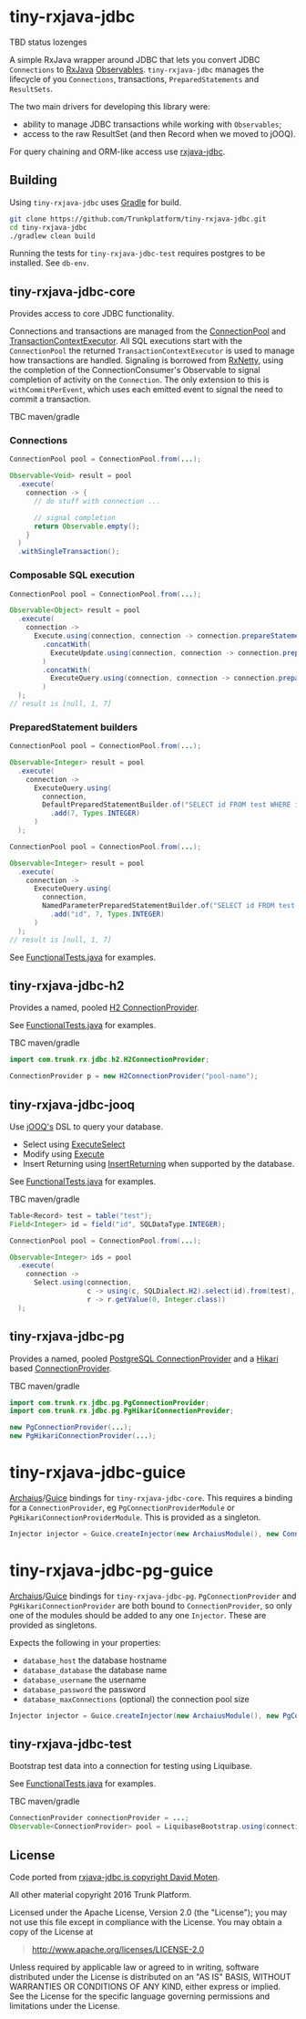 # tiny-rxjava-jdbc

TBD status lozenges

A simple RxJava wrapper around JDBC that lets you convert JDBC `Connections` to
[RxJava](https://github.com/ReactiveX/RxJava)
[Observables](https://github.com/ReactiveX/RxJava/wiki/Observable).
`tiny-rxjava-jdbc` manages the lifecycle of you `Connections`, transactions, `PreparedStatements` and `ResultSets`.

The two main drivers for developing this library were:
* ability to manage JDBC transactions while working with `Observables`;
* access to the raw ResultSet (and then Record when we moved to jOOQ).

For query chaining and ORM-like access use [rxjava-jdbc](https://github.com/davidmoten/rxjava-jdbc).


## Building

Using `tiny-rxjava-jdbc` uses [Gradle](http://gradle.org/) for build.

```bash
git clone https://github.com/Trunkplatform/tiny-rxjava-jdbc.git
cd tiny-rxjava-jdbc
./gradlew clean build
```

Running the tests for `tiny-rxjava-jdbc-test` requires postgres to be installed.
See `db-env`.

## tiny-rxjava-jdbc-core

Provides access to core JDBC functionality.

Connections and transactions are managed from the
[ConnectionPool](https://github.com/Trunkplatform/tiny-rxjava-jdbc/blob/master/tiny-rxjava-jdbc-core/src/main/java/com/trunk/rx/jdbc/ConnectionPool.java) and
[TransactionContextExecutor](https://github.com/Trunkplatform/tiny-rxjava-jdbc/blob/master/tiny-rxjava-jdbc-core/src/main/java/com/trunk/rx/jdbc/TransactionContextExecutor.java).
All SQL executions start with the `ConnectionPool` the returned `TransactionContextExecutor` is used to manage how
transactions are handled. Signaling is borrowed from [RxNetty](https://github.com/ReactiveX/RxNetty),
using the completion of the ConnectionConsumer's Observable to signal completion of activity on the
`Connection`. The only extension to this is `withCommitPerEvent`, which uses each emitted event to
 signal the need to commit a transaction.


TBC maven/gradle

### Connections

```java
ConnectionPool pool = ConnectionPool.from(...);

Observable<Void> result = pool
  .execute(
    connection -> {
      // do stuff with connection ...

      // signal completion
      return Observable.empty();
    }
  )
  .withSingleTransaction();
```

### Composable SQL execution

```java
ConnectionPool pool = ConnectionPool.from(...);

Observable<Object> result = pool
  .execute(
    connection ->
      Execute.using(connection, connection -> connection.prepareStatement("CREATE TABLE test (id INT);"))
        .concatWith(
          ExecuteUpdate.using(connection, connection -> connection.prepareStatement("INSERT INTO test VALUES (7);"))
        )
        .concatWith(
          ExecuteQuery.using(connection, connection -> connection.prepareStatement("SELECT id FROM test;"))
        )
  );
// result is [null, 1, 7]
```

### PreparedStatement builders

```java
ConnectionPool pool = ConnectionPool.from(...);

Observable<Integer> result = pool
  .execute(
    connection ->
      ExecuteQuery.using(
        connection,
        DefaultPreparedStatementBuilder.of("SELECT id FROM test WHERE id = ?;")
          .add(7, Types.INTEGER)
      )
  );
```

```java
ConnectionPool pool = ConnectionPool.from(...);

Observable<Integer> result = pool
  .execute(
    connection ->
      ExecuteQuery.using(
        connection,
        NamedParameterPreparedStatementBuilder.of("SELECT id FROM test WHERE id = :id;")
          .add("id", 7, Types.INTEGER)
      )
  );
// result is [null, 1, 7]
```


See [FunctionalTests.java](https://github.com/Trunkplatform/tiny-rxjava-jdbc/blob/master/tiny-rxjava-jdbc-test/src/test/java/com/trunk/rx/jdbc/FunctionalTests.java)
for examples.

## tiny-rxjava-jdbc-h2

Provides a named, pooled [H2 ConnectionProvider](https://github.com/Trunkplatform/tiny-rxjava-jdbc/blob/master/tiny-rxjava-jdbc-h2/src/main/java/com/trunk/rx/jdbc/h2/H2ConnectionProvider.java).

See [FunctionalTests.java](https://github.com/Trunkplatform/tiny-rxjava-jdbc/blob/master/tiny-rxjava-jdbc-test/src/test/java/com/trunk/rx/jdbc/FunctionalTests.java)
for examples.

TBC maven/gradle

```java
import com.trunk.rx.jdbc.h2.H2ConnectionProvider;

ConnectionProvider p = new H2ConnectionProvider("pool-name");
```

## tiny-rxjava-jdbc-jooq

Use [jOOQ's](http://www.jooq.org/) DSL to query your database.

* Select using [ExecuteSelect](https://github.com/Trunkplatform/tiny-rxjava-jdbc/blob/master/tiny-rxjava-jdbc-jooq/src/main/java/com/trunk/rx/jdbc/jooq/sql/Select.java)
* Modify using [Execute](https://github.com/Trunkplatform/tiny-rxjava-jdbc/blob/master/tiny-rxjava-jdbc-jooq/src/main/java/com/trunk/rx/jdbc/jooq/sql/Execute.java)
* Insert Returning using [InsertReturning](https://github.com/Trunkplatform/tiny-rxjava-jdbc/blob/master/tiny-rxjava-jdbc-jooq/src/main/java/com/trunk/rx/jdbc/jooq/sql/InsertReturning.java)
  when supported by the database. 

See [FunctionalTests.java](https://github.com/Trunkplatform/tiny-rxjava-jdbc/blob/master/tiny-rxjava-jdbc-test/src/test/java/com/trunk/rx/jdbc/FunctionalTests.java)
for examples.

TBC maven/gradle

```java
Table<Record> test = table("test");
Field<Integer> id = field("id", SQLDataType.INTEGER);

ConnectionPool pool = ConnectionPool.from(...);

Observable<Integer> ids = pool
  .execute(
    connection ->
      Select.using(connection,
                   c -> using(c, SQLDialect.H2).select(id).from(test),
                   r -> r.getValue(0, Integer.class))
  );
```


## tiny-rxjava-jdbc-pg

Provides a named, pooled [PostgreSQL ConnectionProvider](https://github.com/Trunkplatform/tiny-rxjava-jdbc/blob/master/tiny-rxjava-jdbc-pg/src/main/java/com/trunk/rx/jdbc/pg/PgConnectionProvider.java) 
and a [Hikari](https://github.com/brettwooldridge/HikariCP) based
[ConnectionProvider](https://github.com/Trunkplatform/tiny-rxjava-jdbc/blob/master/tiny-rxjava-jdbc-pg/src/main/java/com/trunk/rx/jdbc/pg/PgConnectionProvider.java).

TBC maven/gradle

```java
import com.trunk.rx.jdbc.pg.PgConnectionProvider;
import com.trunk.rx.jdbc.pg.PgHikariConnectionProvider;

new PgConnectionProvider(...);
new PgHikariConnectionProvider(...);
```

# tiny-rxjava-jdbc-guice

[Archaius](https://github.com/Netflix/archaius)/[Guice](https://github.com/google/guice)
bindings for `tiny-rxjava-jdbc-core`. This requires a binding for a `ConnectionProvider`,
eg `PgConnectionProviderModule` or `PgHikariConnectionProviderModule`.
This is provided as a singleton.

```java
Injector injector = Guice.createInjector(new ArchaiusModule(), new ConnectionPoolModule(), new PgConnectionProviderModule());
```

# tiny-rxjava-jdbc-pg-guice

[Archaius](https://github.com/Netflix/archaius)/[Guice](https://github.com/google/guice)
bindings for `tiny-rxjava-jdbc-pg`. `PgConnectionProvider` and `PgHikariConnectionProvider` are both 
bound to `ConnectionProvider`, so only one of the modules should be added to any
one `Injector`. These are provided as singletons.

Expects the following in your properties:
* `database_host` the database hostname
* `database_database` the database name
* `database_username` the username 
* `database_password` the password
* `database_maxConnections` (optional) the connection pool size

```java
Injector injector = Guice.createInjector(new ArchaiusModule(), new PgConnectionProviderModule());
```

## tiny-rxjava-jdbc-test

Bootstrap test data into a connection for testing using Liquibase.

See [FunctionalTests.java](https://github.com/Trunkplatform/tiny-rxjava-jdbc/blob/master/tiny-rxjava-jdbc-test/src/test/java/com/trunk/rx/jdbc/FunctionalTests.java)
for examples.

TBC maven/gradle

```java
ConnectionProvider connectionProvider = ...;
Observable<ConnectionProvider> pool = LiquibaseBootstrap.using(connectionProvider, "test/sample_update.xml");
```

## License

Code ported from [rxjava-jdbc is copyright David Moten](https://github.com/davidmoten/rxjava-jdbc/).

All other material copyright 2016 Trunk Platform.

Licensed under the Apache License, Version 2.0 (the "License"); you may not use this file except in compliance with the License. You may obtain a copy of the License at

> http://www.apache.org/licenses/LICENSE-2.0

Unless required by applicable law or agreed to in writing, software distributed under the License is distributed on an "AS IS" BASIS, WITHOUT WARRANTIES OR CONDITIONS OF ANY KIND, either express or implied. See the License for the specific language governing permissions and limitations under the License.
